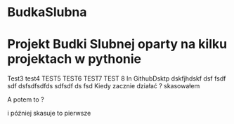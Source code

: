 # BudkaSlubna
# Projekt Budki Slubnej oparty na kilku projektach w pythonie 
Test3 
test4
TEST5
TEST6
TEST7
TEST 8 In GithubDsktp
dskfjhdskf
dsf
fsdf
sdf
dsfsdfsdfds
sdfsdf
ds
fsd
Kiedy zacznie działać ?
skasowałem 

A potem to ? 

i później skasuje to pierwsze 
